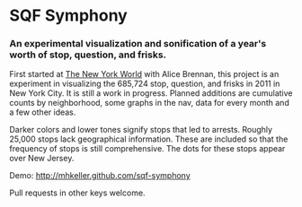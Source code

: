 <h1>SQF Symphony</h1>
<h3>An experimental visualization and sonification of a year's worth of stop, question, and frisks.</h3>
<p>First started at <a href="http://www.thenewyorkworld.com/" target="_blank">The New York World</a> with Alice Brennan, this project is an experiment in visualizing the 685,724 stop, question, and frisks in 2011 in New York City. It is still a work in progress. Planned additions are cumulative counts by neighborhood, some graphs in the nav, data for every month and a few other ideas.</p>

<p>Darker colors and lower tones signify stops that led to arrests. Roughly 25,000 stops lack geographical information. These are included so that the frequency of stops is still comprehensive. The dots for these stops appear over New Jersey.</p>

<p>Demo: <a href="http://mhkeller.github.com/sqf-symphony" target="_blank">http://mhkeller.github.com/sqf-symphony</a></p>
<p>Pull requests in other keys welcome.</p>